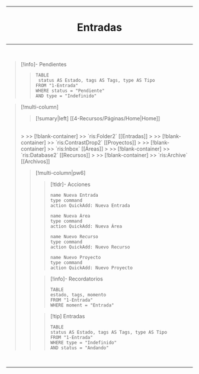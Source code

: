 
</br>

---
# <p align="center"> Entradas</p>

---

</br>

> [!info]- Pendientes
> > ```dataview
>>TABLE
>>	status AS Estado, tags AS Tags, type AS Tipo
>>FROM "1-Entrada"
>>WHERE status = "Pendiente"
>>AND type = "Indefinido"
>>```
>

> [!multi-column]
>
> > [!sumary|left]  [[4-Recursos/Páginas/Home|Home]]
> </br>
>>
>>> [!blank-container]
>>> `ris:Folder2` [[Entradas]]
>>
>>> [!blank-container]
>>> `ris:ContrastDrop2` [[Proyectos]]
>>
>>> [!blank-container]
>>> `ris:Inbox` [[Áreas]]
>>
>>> [!blank-container]
>>> `ris:Database2` [[Recursos]]
>>
>>> [!blank-container]
>>> `ris:Archive` [[Archivos]]
>
> > [!multi-column|pw6]
> >
> > > [!tldr]- Acciones
>>> ```button
>>> name Nueva Entrada
>>>type command
>>> action QuickAdd: Nueva Entrada
>>> ```
>>>```button
>>> name Nueva Área
>>>type command
>>> action QuickAdd: Nueva Área
>>> ```
>>>```button
>>> name Nuevo Recurso
>>>type command
>>> action QuickAdd: Nuevo Recurso
>>> ```
>>>```button
>>> name Nuevo Proyecto
>>>type command
>>> action QuickAdd: Nuevo Proyecto
>>> ```
> >
> > > [!info]- Recordatorios
> > > ```dataview
>>>TABLE
>>>	estado, tags, momento
>>>FROM "1-Entrada"
>>>WHERE moment = "Entrada"
>>>```
> >
> > > [!tip] Entradas
> > > ```dataview
>>>TABLE
>>>	status AS Estado, tags AS Tags, type AS Tipo
>>>FROM "1-Entrada"
>>>WHERE type = "Indefinido"
>>>AND status = "Andando"
>>>```

</br>

---

</br>




